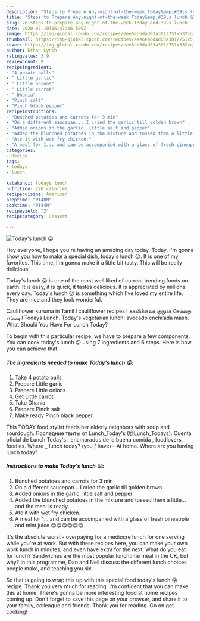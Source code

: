 ```yaml
---
description: "Steps to Prepare Any-night-of-the-week Today&amp;#39;s lunch 😛"
title: "Steps to Prepare Any-night-of-the-week Today&amp;#39;s lunch 😛"
slug: 76-steps-to-prepare-any-night-of-the-week-today-and-39-s-lunch
date: 2020-07-10T16:47:16.509Z
image: https://img-global.cpcdn.com/recipes/eee6eb6dad03a301/751x532cq70/todays-lunch-😛-recipe-main-photo.jpg
thumbnail: https://img-global.cpcdn.com/recipes/eee6eb6dad03a301/751x532cq70/todays-lunch-😛-recipe-main-photo.jpg
cover: https://img-global.cpcdn.com/recipes/eee6eb6dad03a301/751x532cq70/todays-lunch-😛-recipe-main-photo.jpg
author: Ethan Lynch
ratingvalue: 3.9
reviewcount: 9
recipeingredient:
- "4 potato balls"
- " Little garlic"
- " Little onions"
- " Little carrot"
- " Dhania"
- "Pinch salt"
- "Pinch black pepper"
recipeinstructions:
- "Bunched potatoes and carrots for 3 min"
- "On a different saucepan... I cried the garlic till golden brown"
- "Added onions in the garlic, little salt and pepper"
- "Added the blunched potatoes in the mixture and tossed them a little... and the meal is ready"
- "Ate it with wet fry chicken."
- "A meal for 1... and can be accompanied with a glass of fresh pineapple and mint juice 😋😋😋😋😋😋"
categories:
- Recipe
tags:
- todays
- lunch

katakunci: todays lunch 
nutrition: 220 calories
recipecuisine: American
preptime: "PT40M"
cooktime: "PT44M"
recipeyield: "2"
recipecategory: Dessert

---
```



![Today&#39;s lunch 😛](https://img-global.cpcdn.com/recipes/eee6eb6dad03a301/751x532cq70/todays-lunch-😛-recipe-main-photo.jpg)

Hey everyone, I hope you're having an amazing day today. Today, I'm gonna show you how to make a special dish, today&#39;s lunch 😛. It is one of my favorites. This time, I'm gonna make it a little bit tasty. This will be really delicious.

Today&#39;s lunch 😛 is one of the most well liked of current trending foods on earth. It is easy, it is quick, it tastes delicious. It is appreciated by millions every day. Today&#39;s lunch 😛 is something which I've loved my entire life. They are nice and they look wonderful.

Cauliflower kuruma in Tamil l cauliflower recipes l காலிபிளவர் குருமா செய்வது எப்படி l Todays Lunch. Today&#39;s vegetarian lunch: avocado enchilada mash. What Should You Have For Lunch Today?


To begin with this particular recipe, we have to prepare a few components. You can cook today&#39;s lunch 😛 using 7 ingredients and 6 steps. Here is how you can achieve that.

<!--inarticleads1-->

##### The ingredients needed to make Today&#39;s lunch 😛:

1. Take 4 potato balls
1. Prepare  Little garlic
1. Prepare  Little onions
1. Get  Little carrot
1. Take  Dhania
1. Prepare Pinch salt
1. Make ready Pinch black pepper


This TODAY food stylist feeds her elderly neighbors with soup and sourdough. Последние твиты от Lunch_Today&#39;s (@Lunch_Todays). Cuenta oficial de Lunch Today&#39;s , enamorados de la buena comida , foodlovers, foodies. Where _ lunch today? (you / have) - At home. Where are you having lunch today? 

<!--inarticleads2-->

##### Instructions to make Today&#39;s lunch 😛:

1. Bunched potatoes and carrots for 3 min
1. On a different saucepan... I cried the garlic till golden brown
1. Added onions in the garlic, little salt and pepper
1. Added the blunched potatoes in the mixture and tossed them a little... and the meal is ready
1. Ate it with wet fry chicken.
1. A meal for 1... and can be accompanied with a glass of fresh pineapple and mint juice 😋😋😋😋😋😋


It&#39;s the absolute worst - overpaying for a mediocre lunch for one serving while you&#39;re at work. But with these recipes here, you can make your own work lunch in minutes, and even have extra for the next. What do you eat for lunch? Sandwiches are the most popular lunchtime meal in the UK, but why? In this programme, Dan and Neil discuss the different lunch choices people make, and teaching you six. 

So that is going to wrap this up with this special food today&#39;s lunch 😛 recipe. Thank you very much for reading. I'm confident that you can make this at home. There's gonna be more interesting food at home recipes coming up. Don't forget to save this page on your browser, and share it to your family, colleague and friends. Thank you for reading. Go on get cooking!
